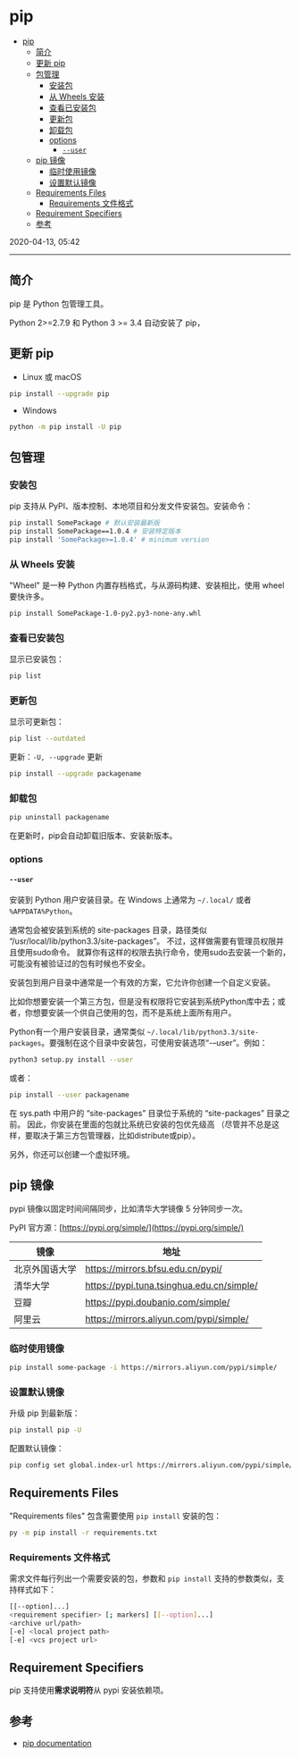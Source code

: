 # pip

- [pip](#pip)
  - [简介](#简介)
  - [更新 pip](#更新-pip)
  - [包管理](#包管理)
    - [安装包](#安装包)
    - [从 Wheels 安装](#从-wheels-安装)
    - [查看已安装包](#查看已安装包)
    - [更新包](#更新包)
    - [卸载包](#卸载包)
    - [options](#options)
      - [`--user`](#--user)
  - [pip 镜像](#pip-镜像)
    - [临时使用镜像](#临时使用镜像)
    - [设置默认镜像](#设置默认镜像)
  - [Requirements Files](#requirements-files)
    - [Requirements 文件格式](#requirements-文件格式)
  - [Requirement Specifiers](#requirement-specifiers)
  - [参考](#参考)

2020-04-13, 05:42
****

## 简介

pip 是 Python 包管理工具。

Python 2>=2.7.9 和 Python 3 >= 3.4 自动安装了 pip，

## 更新 pip

- Linux 或 macOS

```bash
pip install --upgrade pip
```

- Windows

```bash
python -m pip install -U pip
```

## 包管理

### 安装包

pip 支持从 PyPI、版本控制、本地项目和分发文件安装包。安装命令：

```bash
pip install SomePackage # 默认安装最新版
pip install SomePackage==1.0.4 # 安装特定版本
pip install 'SomePackage>=1.0.4' # minimum version
```

### 从 Wheels 安装

"Wheel" 是一种 Python 内置存档格式，与从源码构建、安装相比，使用 wheel 要快许多。

```bash
pip install SomePackage-1.0-py2.py3-none-any.whl
```

### 查看已安装包

显示已安装包：

```bash
pip list
```

### 更新包

显示可更新包：

```bash
pip list --outdated
```

更新：`-U, --upgrade` 更新

```bash
pip install --upgrade packagename
```

### 卸载包

```bash
pip uninstall packagename
```

在更新时，pip会自动卸载旧版本、安装新版本。

### options

#### `--user`

安装到 Python 用户安装目录。在 Windows 上通常为 `~/.local/` 或者 `%APPDATA%Python`。

通常包会被安装到系统的 site-packages 目录，路径类似 “/usr/local/lib/python3.3/site-packages”。 不过，这样做需要有管理员权限并且使用sudo命令。 就算你有这样的权限去执行命令，使用sudo去安装一个新的，可能没有被验证过的包有时候也不安全。

安装包到用户目录中通常是一个有效的方案，它允许你创建一个自定义安装。

比如你想要安装一个第三方包，但是没有权限将它安装到系统Python库中去；或者，你想要安装一个供自己使用的包，而不是系统上面所有用户。

Python有一个用户安装目录，通常类似 `~/.local/lib/python3.3/site-packages`。要强制在这个目录中安装包，可使用安装选项“-–user”。例如：

```bash
python3 setup.py install --user
```

或者：

```bash
pip install --user packagename
```

在 sys.path 中用户的 “site-packages” 目录位于系统的 “site-packages” 目录之前。 因此，你安装在里面的包就比系统已安装的包优先级高 （尽管并不总是这样，要取决于第三方包管理器，比如distribute或pip）。

另外，你还可以创建一个虚拟环境。

## pip 镜像

pypi 镜像以固定时间间隔同步，比如清华大学镜像 5 分钟同步一次。

PyPI 官方源：[https://pypi.org/simple/](https://pypi.org/simple/)

|镜像|地址|
|---|---|
|北京外国语大学|https://mirrors.bfsu.edu.cn/pypi/|
|清华大学|https://pypi.tuna.tsinghua.edu.cn/simple/|
|豆瓣|https://pypi.doubanio.com/simple/|
|阿里云|https://mirrors.aliyun.com/pypi/simple/|

### 临时使用镜像

```bash
pip install some-package -i https://mirrors.aliyun.com/pypi/simple/
```

### 设置默认镜像

升级 pip 到最新版：

```bash
pip install pip -U
```

配置默认镜像：

```bash
pip config set global.index-url https://mirrors.aliyun.com/pypi/simple/
```

## Requirements Files

"Requirements files" 包含需要使用 `pip install` 安装的包：

```bash
py -m pip install -r requirements.txt
```

### Requirements 文件格式

需求文件每行列出一个需要安装的包，参数和 `pip install` 支持的参数类似，支持样式如下：

```bash
[[--option]...]
<requirement specifier> [; markers] [[--option]...]
<archive url/path>
[-e] <local project path>
[-e] <vcs project url>
```

## Requirement Specifiers

pip 支持使用**需求说明符**从 pypi 安装依赖项。

## 参考

- [pip documentation](https://pip.pypa.io/en/stable/user_guide/)

